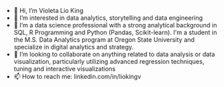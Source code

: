 - 👋 Hi, I’m Violeta Lio King
- 👀 I’m interested in data analytics, storytelling and data engineering 
- 🌱 I’m a data science professional with a strong analytical background in SQL, R Programming and Python (Pandas, Scikit-learn). I'm a student in the M.S. Data Analytics program at Oregon State University and specialize in digital analytics and strategy.
- 💞️ I’m looking to collaborate on anything related to data analysis or data visualization, particularly utilizing advanced regression techniques, tuning and interactive     visualizations
- 📫 How to reach me: linkedin.com/in/liokingv

<!---
liokingv/liokingv is a ✨ special ✨ repository because its `README.md` (this file) appears on your GitHub profile.
You can click the Preview link to take a look at your changes.
--->
